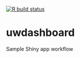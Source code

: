 <!-- badges: start -->
[![R build status](https://github.com/kevinykuo/uwdashboard/workflows/R-CMD-check/badge.svg)](https://github.com/kevinykuo/uwdashboard/actions)
<!-- badges: end -->

# uwdashboard

Sample Shiny app workflow

